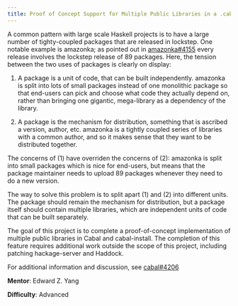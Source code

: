 ```yaml
---
title: Proof of Concept Support for Multiple Public Libraries in a .cabal package
---
```


A common pattern with large scale Haskell projects is to have a large number of
tighty-coupled packages that are released in lockstep.
One notable example is amazonka; as pointed out in
[amazonka#4155](https://github.com/haskell/cabal/issues/4155#issuecomment-270126748)
every release involves the lockstep release of 89 packages. Here, the tension
between the two uses of packages is clearly on display:

1. A package is a unit of code, that can be built independently. amazonka is
split into lots of small packages instead of one monolithic package so that
end-users can pick and choose what code they actually depend on, rather than
bringing one gigantic, mega-library as a dependency of the library.

2. A package is the mechanism for distribution, something that is ascribed a
version, author, etc. amazonka is a tightly coupled series of libraries with a
common author, and so it makes sense that they want to be distributed together.

The concerns of (1) have overriden the concerns of (2): amazonka is split into
small packages which is nice for end-users, but means that the package
maintainer needs to upload 89 packages whenever they need to do a new version.

The way to solve this problem is to split apart (1) and (2) into different units.
The package should remain the mechanism for distribution, but a package itself
should contain multiple libraries, which are independent units of code that can
be built separately.

The goal of this project is to complete a proof-of-concept implementation of
multiple public libraries in Cabal and cabal-install.
The completion of this feature requires additional work outside the scope of
this project, including patching hackage-server and Haddock.

For additional information and discussion, see
[cabal#4206](https://github.com/haskell/cabal/issues/4206)

**Mentor**: Edward Z. Yang

**Difficulty**: Advanced
